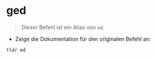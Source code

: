 # ged

> Dieser Befehl ist ein Alias von `ed`.

- Zeige die Dokumentation für den originalen Befehl an:

`tldr ed`
